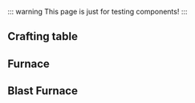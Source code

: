 ::: warning
This page is just for testing components!
:::

## Crafting table

<craftingTable
  :input = "[
    'titanium_ingot', 'raw_titanium', 'titanium_ingot', 
    'titanium_ingot', 'raw_titanium', 'raw_titanium',
    'titanium_ingot', 'titanium_ingot', 'titanium_ingot'
  ]"
  output = "raw_titanium"
/>

## Furnace

<furnace 
  input="raw_titanium"
  output="titanium_ingot"
/>

## Blast Furnace

<blastFurnace
  input="raw_titanium"
  output="titanium_ingot"
/>

<script setup>
import craftingTable from "/components/craftingTable.vue"
import furnace from "/components/furnace.vue"
import blastFurnace from "/components/blastFurnace.vue"
</script>
